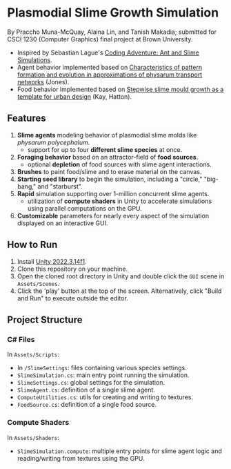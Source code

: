 # Plasmodial Slime Growth Simulation

By Praccho Muna-McQuay, Alaina Lin, and Tanish Makadia; submitted for CSCI 1230 (Computer Graphics) final project at Brown University.

- Inspired by Sebastian Lague's [Coding Adventure: Ant and Slime Simulations](https://youtu.be/X-iSQQgOd1A).
- Agent behavior implemented based on [Characteristics of pattern formation and evolution in approximations of physarum transport networks](https://uwe-repository.worktribe.com/output/980579) (Jones).
- Food behavior implemented based on [Stepwise slime mould growth as a template for urban design](https://www.ncbi.nlm.nih.gov/pmc/articles/PMC8789834/) (Kay, Hatton).

## Features

1. **Slime agents** modeling behavior of plasmodial slime molds like _physarum polycephalum_.
   - support for up to four **different slime species** at once.
2. **Foraging behavior** based on an attractor-field of **food sources**.
   - optional **depletion** of food sources with slime agent interactions.
3. **Brushes** to paint food/slime and to erase material on the canvas.
4. **Starting seed library** to begin the simulation, including a "circle," "big-bang," and "starburst".
5. **Rapid** simulation supporting over 1-million concurrent slime agents.
   - utilization of **compute shaders** in Unity to accelerate simulations using parallel computations on the GPU.
6. **Customizable** parameters for nearly every aspect of the simulation displayed on an interactive GUI.

## How to Run

1. Install [Unity 2022.3.14f1](https://unity.com/releases/editor/whats-new/2022.3.14).
2. Clone this repository on your machine.
3. Open the cloned root directory in Unity and double click the `GUI` scene in `Assets/Scenes`.
4. Click the 'play' button at the top of the screen. Alternatively, click "Build and Run" to execute outside the editor.

## Project Structure

### C# Files

In `Assets/Scripts`:

- In `/SlimeSettings`: files containing various species settings.
- `SlimeSimulation.cs`: main entry point running the simulation.
- `SlimeSettings.cs`: global settings for the simulation.
- `SlimeAgent.cs`: definition of a single slime agent.
- `ComputeUtilities.cs`: utils for creating and writing to textures.
- `FoodSource.cs`: definition of a single food source.

### Compute Shaders

In `Assets/Shaders`:

- `SlimeSimulation.compute`: multiple entry points for slime agent logic and reading/writing from textures using the GPU.
